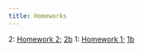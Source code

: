 ```yaml
---
title: Homeworks
---
```


2: [Homework 2](hw2.html); [2b](hw2b.html)
1: [Homework 1](hw1.html); [1b](hw1b.html)



